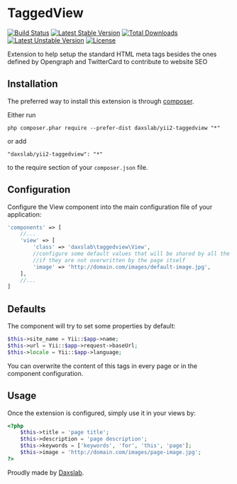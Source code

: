 TaggedView
==========

[![Build Status](https://secure.travis-ci.org/daxslab/yii2-taggedview.png)](http://travis-ci.org/daxslab/yii2-taggedview)
[![Latest Stable Version](https://poser.pugx.org/daxslab/yii2-taggedview/v/stable.svg)](https://packagist.org/packages/daxslab/yii2-taggedview)
[![Total Downloads](https://poser.pugx.org/daxslab/yii2-taggedview/downloads)](https://packagist.org/packages/daxslab/yii2-taggedview)
[![Latest Unstable Version](https://poser.pugx.org/daxslab/yii2-taggedview/v/unstable.svg)](https://packagist.org/packages/daxslab/yii2-taggedview)
[![License](https://poser.pugx.org/daxslab/yii2-taggedview/license.svg)](https://packagist.org/packages/daxslab/yii2-taggedview)

Extension to help setup the standard HTML meta tags besides the ones defined by Opengraph and TwitterCard to contribute to website SEO

Installation
------------

The preferred way to install this extension is through [composer](http://getcomposer.org/download/).

Either run

```
php composer.phar require --prefer-dist daxslab/yii2-taggedview "*"
```

or add

```
"daxslab/yii2-taggedview": "*"
```

to the require section of your `composer.json` file.

Configuration
-------------

Configure the View component into the main configuration file of your application:

```php
'components' => [
    //...
    'view' => [
        'class' => 'daxslab\taggedview\View',
        //configure some default values that will be shared by all the pages of the website
        //if they are not overwritten by the page itself
        'image' => 'http://domain.com/images/default-image.jpg',
    ],
    //...
]
```
    
    
Defaults
--------

The component will try to set some properties by default:

```php
$this->site_name = Yii::$app->name;
$this->url = Yii::$app->request->baseUrl;
$this->locale = Yii::$app->language;
```
    
You can overwrite the content of this tags in every page or in the component configuration. 

Usage
-----

Once the extension is configured, simply use it in your views by:

```php
<?php 
    $this->title = 'page title';
    $this->description = 'page description';
    $this->keywords = ['keywords', 'for', 'this', 'page'];
    $this->image = 'http://domain.com/images/page-image.jpg'; 
?>
```

Proudly made by [Daxslab](http://daxslab.com).